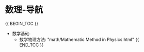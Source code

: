 # 数理-导航

{{ BEGIN_TOC }}
- 数学基础:
    - 数学物理方法: "math/Mathematic Method in Physics.html"
{{ END_TOC }}